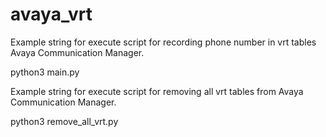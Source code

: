 # avaya_vrt
Example string for execute script for recording phone number in vrt tables Avaya Communication Manager.

python3 main.py <host> <port> <username> <password> <pin> <filename or absolute path to csv file>
 
Example string for execute script for removing all vrt tables from Avaya Communication Manager.

python3 remove_all_vrt.py <host> <port> <username> <password> <pin>

